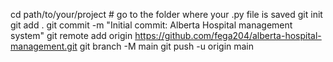 cd path/to/your/project  # go to the folder where your .py file is saved
git init
git add .
git commit -m "Initial commit: Alberta Hospital management system"
git remote add origin https://github.com/fega204/alberta-hospital-management.git
git branch -M main
git push -u origin main
